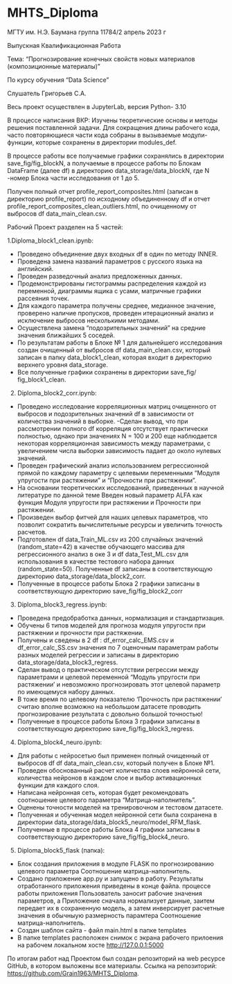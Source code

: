 # MHTS_Diploma
МГТУ им. Н.Э. Баумана
группа 11784/2 
апрель 2023 г

Выпускная Квалификационная Работа 

Тема: “Прогнозирование конечных свойств новых материалов (композиционные материалы)”

По курсу обучения “Data Science”

Слушатель Григорьев С.А.

Весь проект осуществлен в JupyterLab, версия Python- 3.10

В процессе написания ВКР: 
Изучены теоретические основы и методы решения поставленной задачи.
Для сокращения длины рабочего кода, часто повторяющиеся части кода собраны в вызываемые модули-функции, которые сохранены в директории modules_def.

В процессе работы все получаемые графики сохранялись в директории save_fig/fig_blockN, а получаемые в процессе работы по Блокам DataFrame (далее df) в директорию data_storage/data_blockN,  где N -номер Блока части исследования  от 1 до 5.

Получен полный отчет profile_report_composites.html (записан в директорию profile_report) по исходному объединенному df   и отчет profile_report_composites_clean_outliers.html,   по очищенному от выбросов df data_main_clean.csv.

Рабочий Проект разделен на 5 частей:

1.Diploma_block1_clean.ipynb:
- Проведено объединение двух входных df в один по методу INNER.
- Проведена замена названий параметров с русского языка на английский.
- Проведен разведочный анализ предложенных данных. 
- Продемонстрированы гистограммы распределения каждой из переменной, диаграммы ящика с усами, матричные графики рассеяния точек. 
- Для каждого параметра получены среднее, медианное значение, проверено наличие пропусков, проведен итерационный анализ и исключение выбросов несколькими методами. 
 - Осуществлена замена “подозрительных значений” на средние значения ближайших 5 соседей.  
- По результатам работы в Блоке № 1 для дальнейшего исследования создан очищенный от выбросов df data_main_clean.csv,  который записан в папку data_block1_clean, которая входит в директорию верхнего уровня  data_storage. 
- Все полученные графики  сохранены в директории save_fig/ fig_block1_clean.

2. Diploma_block2_corr.ipynb:
- Проведено исследование корреляционных матриц очищенного от выбросов и подозрительных значений df в зависимости от количества значений в выборке. 
-Сделан вывод, что при рассмотрении полного df корреляция отсутствует практически полностью, однако при значениях N = 100 и 200 еще наблюдается некоторая корреляционная зависимость между параметрами, с увеличением числа выборки зависимость падает до около нулевых значений.
- Проведен графический анализ использованием регрессионной прямой по каждому параметру с целевыми переменными “Модуля упругости при растяжении” и “Прочности при растяжении”.
- На основании теоретических исследований, приведенных в научной литературе по данной теме Введен новый параметр ALFA как функция Модуля упругости при растяжении и Прочности при растяжении.
- Произведен выбор фитчей для наших целевых параметров, что позволит сократить вычислительные ресурсы и увеличить точность расчетов.
- Подготовлен df data_Train_ML.csv из 200 случайных значений (random_state=42) в качестве  обучающего массива для регрессионного анализ в оке 3 и df data_Test_ML.csv для использования в качестве тестового набора данных (random_state=50).  Полученные df записаны в соответствующую директорию data_storage/data_block2_corr.
- Полученные в процессе работы Блока 2 графики записаны в соответствующую директорию save_fig/fig_block2_corr

3. Diploma_block3_regress.ipynb:
- Проведена предобработка данных, нормализация и стандартизация.
- Обучены 6 типов моделей для прогноза модуля упругости при растяжении и прочности при растяжении.
- Получены и сведены в 2 df : df_error_calc_EMS.csv и df_error_calc_SS.csv  значения  по 7 оценочным параметрам работы разных моделей регрессии и записаны в директорию data_storage/data_block3_regress.
- Сделан вывод о практическом отсутствии регрессии между параметрами и целевой переменной “Модуль упругости при растяжении’ и невозможно прогнозировать этот целевой параметр по имеющемуся набору данных.
- В тоже время по целевому показателю ‘Прочность при растяжении’ считаю вполне возможно на небольшом датасете проводить прогнозирование результата с довольно большой точностью!
- Полученные в процессе работы Блока 3 графики записаны в соответствующую директорию save_fig/fig_block3_regress.

4. Diploma_block4_neuro.ipynb:
- Для работы с нейросетью был применен полный очищенный от выбросов df df data_main_clean.csv, который получен в Блоке №1.
- Проведен обоснованный расчет количества слоев нейронной сети, количества нейронов в каждом слое и выбор активационных функции для каждого слоя.
- Написана нейронная сеть, которая будет рекомендовать соотношение целевого параметра “Матрица-наполнитель”.
- Оценены точности моделей на тренировочном и тестовом датасете.
- Полученная и обученная модел нейронной сети была сохранена в директории data_storage/data_block5_neuro/model_RFM_flask.
- Полученные в процессе работы Блока 4 графики записаны в соответствующую директорию save_fig/fig_block4_neuro.

5. Diploma_block5_flask (папка):
- Блок создания приложения в модуле FLASK по прогнозированию целевого параметра Соотношение матрица-наполнитель.
- Создано приложение app.py и запущено в работу. Результаты отработанного приложения приведены в конце файла.  процессе работы приложения Пользователь заносит рабочие значения параметров, а Приложение сначала нормализует данные, заитем передает их в сохраненную модель, а затем инверсирует расчетные значения в обычныую размерность парамтера Соотношение матрица-наполнитель.
- Создан шаблон сайта - файл   main.html в папке templates
- В папке templates расположен снимок с экрана рабочего прилоения на рабочем локальном хосте http://127.0.0.1:5000

По итогам работ над Проектом был создан репозиторий на web ресурсе GitHub, в котором выложены все материалы. Ссылка на репозиторий: https://github.com/Grain1963/MHTS_Diploma. 
